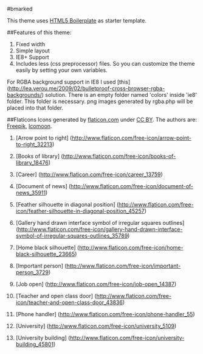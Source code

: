 #bmarked

This theme uses [HTML5 Boilerplate](http://html5boilerplate.com/) as starter template.

##Features of this theme:
1. Fixed width
2. Simple layout
3. IE8+ Support
4. Includes less (css preprocessor) files. So you can customize the theme easily by setting your own variables.


For RGBA background support in IE8 I used [this] 
(http://lea.verou.me/2009/02/bulletproof-cross-browser-rgba-backgrounds/) solution.
There is an empty folder named 'colors' inside 'ie8' folder. This folder is necessary.
png images generated by rgba.php will be placed into that folder.

##Flaticons
Icons generated by [flaticon.com](http://www.flaticon.com)
 under [CC BY](http://creativecommons.org/licenses/by/3.0/).
The authors are: [Freepik](http://www.freepik.com), [Icomoon](http://www.icomoon.io).

1. [Arrow point to right]
(http://www.flaticon.com/free-icon/arrow-point-to-right_32213)

2. [Books of library]
(http://www.flaticon.com/free-icon/books-of-library_18476)

3. [Career]
(http://www.flaticon.com/free-icon/career_13759)

4. [Document of news]
(http://www.flaticon.com/free-icon/document-of-news_35911)

5. [Feather silhouette in diagonal position]
(http://www.flaticon.com/free-icon/feather-silhouette-in-diagonal-position_45257)

6. [Gallery hand drawn interface symbol of irregular squares outlines]
(http://www.flaticon.com/free-icon/gallery-hand-drawn-interface-symbol-of-irregular-squares-outlines_35789)

7. [Home black silhouette]
(http://www.flaticon.com/free-icon/home-black-silhouette_23665)

8. [Important person]
(http://www.flaticon.com/free-icon/important-person_3729)

9. [Job open]
(http://www.flaticon.com/free-icon/job-open_14387)

10. [Teacher and open class door]
(http://www.flaticon.com/free-icon/teacher-and-open-class-door_43836)

11. [Phone handler]
(http://www.flaticon.com/free-icon/phone-handler_55)

12. [University]
(http://www.flaticon.com/free-icon/university_5109)

13. [University building]
(http://www.flaticon.com/free-icon/university-building_45801)
